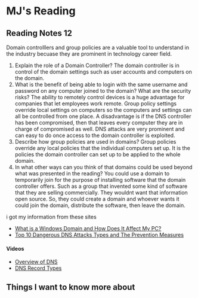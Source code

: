 # MJ's Reading


## Reading Notes 12
Domain controlllers and group policies are a valuable tool to understand in the industry becuase they are prominent in technology career field. 

1. Explain the role of a Domain Controller? The domain controller is in control of the domain settings such as user accounts and computers on the domain.
2. What is the benefit of being able to login with the same username and password on any computer joined to the domain? What are the security risks? The ability to remotely control devices is a huge advantage for companies that let employees work remote. Group policy settings override local settings on computers so the computers and settings can all be controlled from one place. A disadvantage is if the DNS controller has been compromised, then that leaves every computer they are in charge of compromised as well. DNS attacks are very prominent and can easy to do once access to the domain controller is exploited.
3. Describe how group policies are used in domains? Group policies override any local policies that the individual computers set up. It is the policies the domain controller can set up to be applied to the whole domain. 
4. In what other ways can you think of that domains could be used beyond what was presented in the reading? You could use a domain to temporarily join for the purpose of installing software that the domain controller offers. Such as a group that invented some kind of software that they are selling commercially. They wouldnt want that information open source. So, they could create a domain and whoever wants it could join the domain, distribute the software, then leave the domain.


i got my information from these sites 
- [What is a Windows Domain and How Does It Affect My PC?](https://www.howtogeek.com/194069/what-is-a-windows-domain-and-how-does-it-affect-my-pc/)
- [Top 10 Dangerous DNS Attacks Types and The Prevention Measures](https://cybersecuritynews.com/dns-attacks/)
#### Videos
- [Overview of DNS](https://www.professormesser.com/network-plus/n10-008/n10-008-video/an-overview-of-dns-n10-008/)
- [DNS Record Types](https://www.professormesser.com/network-plus/n10-008/n10-008-video/dns-record-types-n10-008/)

## Things I want to know more about